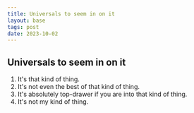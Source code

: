 ```yaml
---
title: Universals to seem in on it
layout: base
tags: post
date: 2023-10-02
---
```


## Universals to seem in on it

1. It's that kind of thing.  
2. It's not even the best of that kind of thing.  
3. It's absolutely top-drawer if you are into that kind of thing.  
4. It's not my kind of thing.